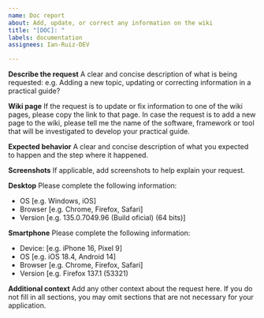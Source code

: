 ```yaml
---
name: Doc report
about: Add, update, or correct any information on the wiki
title: "[DOC]: "
labels: documentation
assignees: Ian-Ruiz-DEV

---
```


**Describe the request**
A clear and concise description of what is being requested: e.g. Adding a new topic, updating or correcting information in a practical guide? 

**Wiki page**
If the request is to update or fix information to one of the wiki pages, please copy the link to that page. In case the request is to add a new page to the wiki, please tell me the name of the software, framework or tool that will be investigated to develop your practical guide.

**Expected behavior**
A clear and concise description of what you expected to happen and the step where it happened.

**Screenshots**
If applicable, add screenshots to help explain your request.

**Desktop**
 Please complete the following information:
 - OS [e.g. Windows, iOS]
 - Browser [e.g. Chrome, Firefox, Safari]
 - Version [e.g. 135.0.7049.96 (Build oficial) (64 bits)]

**Smartphone**
 Please complete the following information:
 - Device: [e.g. iPhone 16, Pixel 9]
 - OS [e.g. iOS 18.4, Android 14]
 - Browser [e.g. Chrome, Firefox, Safari]
 - Version [e.g. Firefox 137.1 (53321)

**Additional context**
Add any other context about the request here. If you do not fill in all sections, you may omit sections that are not necessary for your application.
